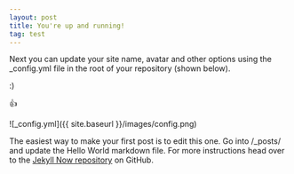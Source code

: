 ```yaml
---
layout: post
title: You're up and running!
tag: test
---
```


Next you can update your site name, avatar and other options using the _config.yml file in the root of your repository (shown below).

:)

:+1:

![_config.yml]({{ site.baseurl }}/images/config.png)

The easiest way to make your first post is to edit this one. Go into /_posts/ and update the Hello World markdown file. For more instructions head over to the [Jekyll Now repository](https://github.com/barryclark/jekyll-now) on GitHub.